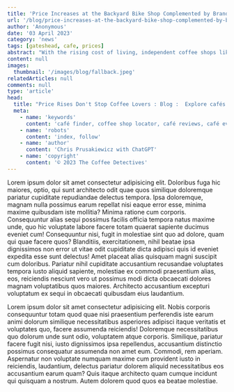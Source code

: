 ```yaml
---
title: 'Price Increases at the Backyard Bike Shop Complemented by Brand New Coffee Flavours'
url: '/blog/price-increases-at-the-backyard-bike-shop-complemented-by-brand-new-coffee-flavours/'
author: 'Anonymous'
date: '03 April 2023'
category: 'news'
tags: [gateshead, cafe, prices]
abstract: "With the rising cost of living, independent coffee shops like the Backyard Bike Shop look for ways to compensate the price increases with brand new coffee flavours."
content: null
images:
  thumbnail: '/images/blog/fallback.jpeg'
relatedArticles: null
comments: null
type: 'article'
head:
  title: "Price Rises Don't Stop Coffee Lovers : Blog :  Explore cafés and Coffee Blends Across Tyne & Wear"
  meta:
    - name: 'keywords'
      content: 'café finder, coffee shop locator, café reviews, café events, café news, speciality coffee, café blog, coffee culture'
    - name: 'robots'
      content: 'index, follow'
    - name: 'author'
      content: 'Chris Prusakiewicz with ChatGPT'
    - name: 'copyright'
      content: '© 2023 The Coffee Detectives'
---
```


<p>Lorem ipsum dolor sit amet consectetur adipisicing elit. Doloribus fuga hic maiores, optio, qui sunt architecto odit quae quos similique doloremque pariatur cupiditate repudiandae delectus tempora. Ipsa doloremque, magnam nulla possimus earum repellat nisi eaque error esse, minima maxime quibusdam iste mollitia? Minima ratione cum corporis. Consequuntur alias sequi possimus facilis officia tempora natus maxime unde, quo hic voluptate labore facere totam quaerat sapiente ducimus eveniet cum! Consequuntur nisi, fugit in molestiae sint quo ad dolore, quam qui quae facere quos? Blanditiis, exercitationem, nihil beatae ipsa dignissimos non error ut vitae odit cupiditate dicta adipisci quis id eveniet expedita esse sunt delectus! Amet placeat alias quisquam magni suscipit cum doloribus. Pariatur nihil cupiditate accusantium recusandae voluptates tempora iusto aliquid sapiente, molestiae ex commodi praesentium alias, eos, reiciendis nesciunt vero ut possimus modi dicta obcaecati dolores magnam voluptatibus quos maiores. Architecto accusantium excepturi voluptatum ex sequi in obcaecati quibusdam eius laudantium.</p>
<p>Lorem ipsum dolor sit amet consectetur adipisicing elit. Nobis corporis consequuntur totam quod quae nisi praesentium perferendis iste earum animi dolorum similique necessitatibus asperiores adipisci itaque veritatis et voluptates quo, facere assumenda reiciendis! Doloremque necessitatibus quo dolorum unde sunt odio, voluptatem atque corporis. Similique, pariatur facere fugit nisi, iusto dignissimos ipsa repellendus, accusantium distinctio possimus consequatur assumenda non amet eum. Commodi, rem aperiam. Aspernatur non voluptate numquam maxime cum provident iusto in reiciendis, laudantium, delectus pariatur dolorem aliquid necessitatibus eos accusantium earum quam? Quis itaque architecto quam cumque incidunt qui quisquam a nostrum. Autem dolorem quod quos ea beatae molestiae.</p>